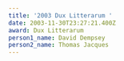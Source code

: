 ```yaml
---
title: '2003 Dux Litterarum '
date: 2003-11-30T23:27:21.400Z
award: Dux Litterarum
person1_name: David Dempsey
person2_name: Thomas Jacques
---
```


